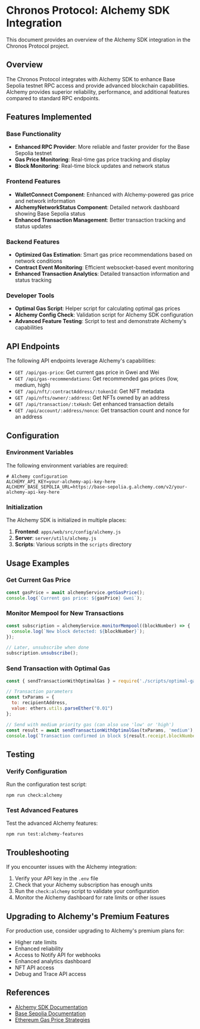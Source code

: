 # Chronos Protocol: Alchemy SDK Integration

This document provides an overview of the Alchemy SDK integration in the Chronos Protocol project.

## Overview

The Chronos Protocol integrates with Alchemy SDK to enhance Base Sepolia testnet RPC access and provide advanced blockchain capabilities. Alchemy provides superior reliability, performance, and additional features compared to standard RPC endpoints.

## Features Implemented

### Base Functionality
- **Enhanced RPC Provider**: More reliable and faster provider for the Base Sepolia testnet
- **Gas Price Monitoring**: Real-time gas price tracking and display
- **Block Monitoring**: Real-time block updates and network status

### Frontend Features
- **WalletConnect Component**: Enhanced with Alchemy-powered gas price and network information
- **AlchemyNetworkStatus Component**: Detailed network dashboard showing Base Sepolia status
- **Enhanced Transaction Management**: Better transaction tracking and status updates

### Backend Features
- **Optimized Gas Estimation**: Smart gas price recommendations based on network conditions
- **Contract Event Monitoring**: Efficient websocket-based event monitoring
- **Enhanced Transaction Analytics**: Detailed transaction information and status tracking

### Developer Tools
- **Optimal Gas Script**: Helper script for calculating optimal gas prices
- **Alchemy Config Check**: Validation script for Alchemy SDK configuration
- **Advanced Feature Testing**: Script to test and demonstrate Alchemy's capabilities

## API Endpoints

The following API endpoints leverage Alchemy's capabilities:

- `GET /api/gas-price`: Get current gas price in Gwei and Wei
- `GET /api/gas-recommendations`: Get recommended gas prices (low, medium, high)
- `GET /api/nft/:contractAddress/:tokenId`: Get NFT metadata
- `GET /api/nfts/owner/:address`: Get NFTs owned by an address
- `GET /api/transaction/:txHash`: Get enhanced transaction details
- `GET /api/account/:address/nonce`: Get transaction count and nonce for an address

## Configuration

### Environment Variables

The following environment variables are required:

```
# Alchemy configuration
ALCHEMY_API_KEY=your-alchemy-api-key-here
ALCHEMY_BASE_SEPOLIA_URL=https://base-sepolia.g.alchemy.com/v2/your-alchemy-api-key-here
```

### Initialization

The Alchemy SDK is initialized in multiple places:

1. **Frontend**: `apps/web/src/config/alchemy.js`
2. **Server**: `server/utils/alchemy.js`
3. **Scripts**: Various scripts in the `scripts` directory

## Usage Examples

### Get Current Gas Price

```javascript
const gasPrice = await alchemyService.getGasPrice();
console.log(`Current gas price: ${gasPrice} Gwei`);
```

### Monitor Mempool for New Transactions

```javascript
const subscription = alchemyService.monitorMempool((blockNumber) => {
  console.log(`New block detected: ${blockNumber}`);
});

// Later, unsubscribe when done
subscription.unsubscribe();
```

### Send Transaction with Optimal Gas

```javascript
const { sendTransactionWithOptimalGas } = require('./scripts/optimal-gas');

// Transaction parameters
const txParams = {
  to: recipientAddress,
  value: ethers.utils.parseEther("0.01")
};

// Send with medium priority gas (can also use 'low' or 'high')
const result = await sendTransactionWithOptimalGas(txParams, 'medium');
console.log(`Transaction confirmed in block ${result.receipt.blockNumber}`);
```

## Testing

### Verify Configuration

Run the configuration test script:

```
npm run check:alchemy
```

### Test Advanced Features

Test the advanced Alchemy features:

```
npm run test:alchemy-features
```

## Troubleshooting

If you encounter issues with the Alchemy integration:

1. Verify your API key in the `.env` file
2. Check that your Alchemy subscription has enough units
3. Run the `check:alchemy` script to validate your configuration
4. Monitor the Alchemy dashboard for rate limits or other issues

## Upgrading to Alchemy's Premium Features

For production use, consider upgrading to Alchemy's premium plans for:

- Higher rate limits
- Enhanced reliability
- Access to Notify API for webhooks
- Enhanced analytics dashboard
- NFT API access
- Debug and Trace API access

## References

- [Alchemy SDK Documentation](https://docs.alchemy.com/reference/alchemy-sdk-quickstart)
- [Base Sepolia Documentation](https://docs.base.org/guides/tools/network-faucets)
- [Ethereum Gas Price Strategies](https://docs.ethers.org/v5/api/utils/display-logic/#utils-parseUnits)
